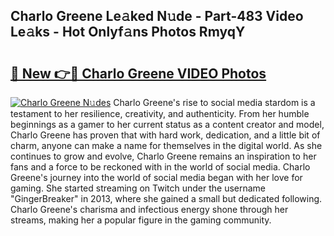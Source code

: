 ## Charlo Greene Le𝚊ked N𝚞de - Part-483 Video Le𝚊ks - Hot Onlyf𝚊ns Photos RmyqY

# <h2><a href="http://ac18655.deff.icu/?id=Charlo+Greene">🔗 New 👉🔴 Charlo Greene VIDEO Photos</a></h2>

[![Charlo Greene N𝚞des](https://i.imgur.com/rIISA9y.gif)](http://ac18655.deff.icu/?id=Charlo+Greene)
Charlo Greene's rise to social media stardom is a testament to her resilience, creativity, and authenticity. From her humble beginnings as a gamer to her current status as a content creator and model, Charlo Greene has proven that with hard work, dedication, and a little bit of charm, anyone can make a name for themselves in the digital world. As she continues to grow and evolve, Charlo Greene remains an inspiration to her fans and a force to be reckoned with in the world of social media. Charlo Greene's journey into the world of social media began with her love for gaming. She started streaming on Twitch under the username "GingerBreaker" in 2013, where she gained a small but dedicated following. Charlo Greene's charisma and infectious energy shone through her streams, making her a popular figure in the gaming community.

